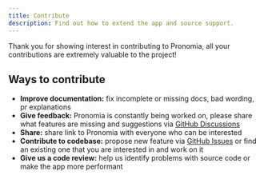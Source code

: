 ```yaml
---
title: Contribute
description: Find out how to extend the app and source support.
---
```


Thank you for showing interest in contributing to Pronomia, all your contributions are extremely valuable to the project!

## Ways to contribute

- **Improve documentation:** fix incomplete or missing docs, bad wording, pr explanations
- **Give feedback:** Pronomia is constantly being worked on, please share what features are missing and suggestions via [GitHub Discussions]
- **Share:** share link to Pronomia with everyone who can be interested
- **Contribute to codebase:** propose new feature via [GitHub Issues] or find an existing one that you are interested in and work on it
- **Give us a code review:** help us identify problems with source code or make the app more performant

[github discussions]: https://github.com/nacht-org/nacht/discussions
[github issues]: https://github.com/nacht-org/nacht/issues
